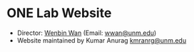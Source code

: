 # ONE Lab Website

- Director: [Wenbin Wan](https://wenbinwan.com) (Email: [wwan@unm.edu](mailto:wwan@unm.edu))
- Website maintained by Kumar Anurag [kmranrg@unm.edu](mailto:kmranrg@unm.edu)

